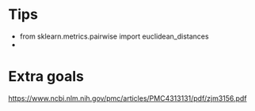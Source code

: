 # Tips
* from sklearn.metrics.pairwise import euclidean_distances 
* 


# Extra goals
https://www.ncbi.nlm.nih.gov/pmc/articles/PMC4313131/pdf/zjm3156.pdf

